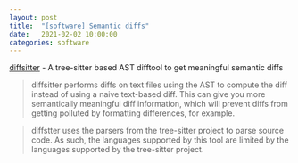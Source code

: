 ```yaml
---
layout: post
title:  "[software] Semantic diffs" 
date:   2021-02-02 10:00:00
categories: software
---
```


[diffsitter](https://github.com/afnanenayet/diffsitter) - A tree-sitter based AST difftool to get meaningful semantic diffs


> diffsitter performs diffs on text files using the AST to compute the diff instead of using a naive text-based diff. This can give you more semantically meaningful diff information, which will prevent diffs from getting polluted by formatting differences, for example.

> diffstter uses the parsers from the tree-sitter project to parse source code. As such, the languages supported by this tool are limited by the languages supported by the tree-sitter project.

<script id="asciicast-383291" src="https://asciinema.org/a/383291.js" async></script>
